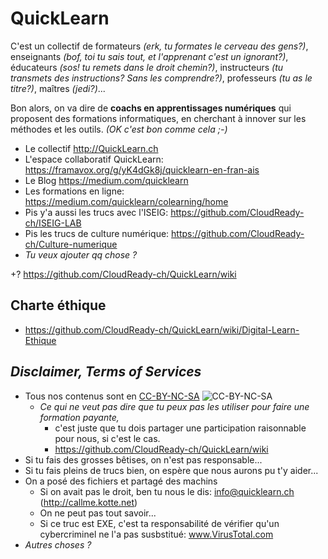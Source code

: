 # QuickLearn
C'est un collectif de formateurs *(erk, tu formates le cerveau des gens?)*, enseignants *(bof, toi tu sais tout, et l'apprenant c'est un ignorant?)*, éducateurs *(sos! tu remets dans le droit chemin?)*, instructeurs *(tu transmets des instructions? Sans les comprendre?)*, professeurs *(tu as le titre?)*, maîtres *(jedi?)*... 


Bon alors, on va dire de **coachs en apprentissages numériques** qui proposent des formations informatiques, en cherchant à innover sur les méthodes et les outils. *(OK c'est bon comme cela ;-)*
* Le collectif http://QuickLearn.ch
* L'espace collaboratif QuickLearn: https://framavox.org/g/yK4dGk8j/quicklearn-en-fran-ais
* Le Blog https://medium.com/quicklearn
* Les formations en ligne: https://medium.com/quicklearn/colearning/home
* Pis y'a aussi les trucs avec l'ISEIG: https://github.com/CloudReady-ch/ISEIG-LAB
* Pis les trucs de culture numérique: https://github.com/CloudReady-ch/Culture-numerique
* *Tu veux ajouter qq chose ?*

+? https://github.com/CloudReady-ch/QuickLearn/wiki

## Charte éthique
* https://github.com/CloudReady-ch/QuickLearn/wiki/Digital-Learn-Ethique

## *Disclaimer, Terms of Services*
* Tous nos contenus sont en [CC-BY-NC-SA](https://creativecommons.org/licenses/by-nc-sa/4.0/deed.fr) ![CC-BY-NC-SA](https://i.creativecommons.org/l/by-nc-sa/4.0/88x31.png)
  * _Ce qui ne veut pas dire que tu peux pas les utiliser pour faire une formation payante,_
    * c'est juste que tu dois partager une participation raisonnable pour nous, si c'est le cas.
    * https://github.com/CloudReady-ch/QuickLearn/wiki
* Si tu fais des grosses bêtises, on n'est pas responsable...
* Si tu fais pleins de trucs bien, on espère que nous aurons pu t'y aider...
* On a posé des fichiers et partagé des machins
  * Si on avait pas le droit, ben tu nous le dis: info@quicklearn.ch (http://callme.kotte.net)
  * On ne peut pas tout savoir...
  * Si ce truc est EXE, c'est ta responsabilité de vérifier qu'un cybercriminel ne l'a pas susbstitué: www.VirusTotal.com
* *Autres choses ?*
